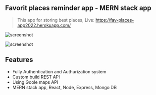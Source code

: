 ## Favorit places reminder app - MERN stack app

>This app for storing best places, Live: https://fav-places-app2022.herokuapp.com/

![screenshot](http://mbahrawy.epizy.com/apps/php-upload/uploaded_files/2254db686805d721c8ef8d9a0fc7773d.png)

![screenshot](http://mbahrawy.epizy.com/apps/php-upload/uploaded_files/ad4376ce8f35af55ca065e75fe3591eb.png)

## Features

- Fully Authentication and Authurization system
- Custom build REST API
- Using Goole maps API
- MERN stack app, React, Node, Express, Mongo DB
